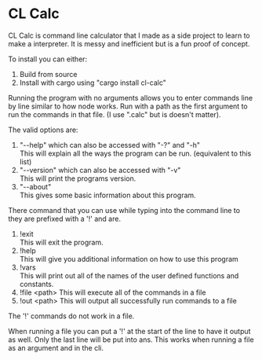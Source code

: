 # CL Calc

CL Calc is command line calculator that I made as a side project to learn to make a interpreter. It is messy and inefficient but is a fun proof of concept.

To install you can either:

1. Build from source
2. Install with cargo using "cargo install cl-calc"


Running the program with no arguments allows you to enter commands line by line similar to how node works. Run with a path as the first argument to run the commands in that file. (I use ".calc" but is doesn't matter).

The valid options are:

1. "--help" which can also be accessed with "-?" and "-h"\
This will explain all the ways the program can be run. (equivalent to this list)
2. "--version" which can also be accessed with "-v"\
This will print the programs version.
3. "--about"\
This gives some basic information about this program.

There command that you can use while typing into the command line to they are prefixed with a '!' and are.

1. !exit\
This will exit the program.
2. !help\
This will give you additional information on how to use this program
3. !vars\
This will print out all of the names of the user defined functions and constants.
4. !file \<path>
This will execute all of the commands in a file
5. !out \<path>
This will output all successfully run commands to a file

The '!' commands do not work in a file.

When running a file you can put a '!' at the start of the line to have it output as well. Only the last line will be put into ans. This works when running a file as an argument and in the cli.
